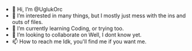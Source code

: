 - 👋 Hi, I’m @UglukOrc
- 👀 I’m interested in many things, but I mostly just mess with the ins and outs of files.
- 🌱 I’m currently learning Coding, or trying too.
- 💞️ I’m looking to collaborate on Well, I dont know yet.
- 📫 How to reach me Idk, you'll find me if you want me.

<!---
UglukOrc/UglukOrc is a ✨ special ✨ repository because its `README.md` (this file) appears on your GitHub profile.
You can click the Preview link to take a look at your changes.
--->
